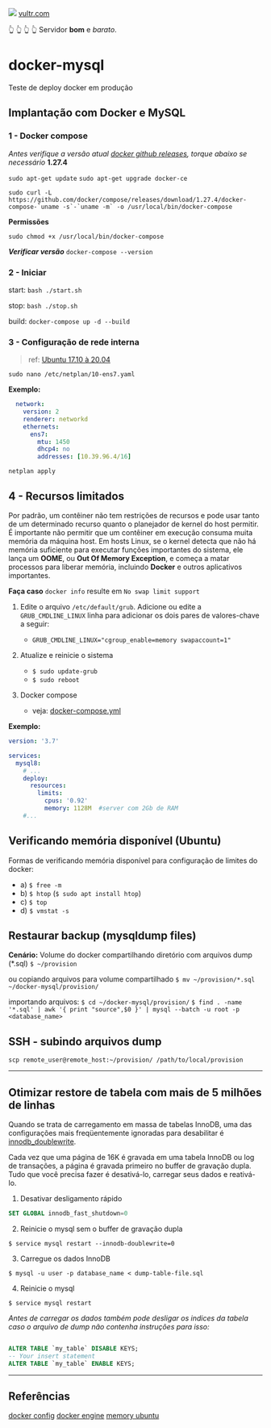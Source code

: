 
<img src="https://www.vultr.com/favicon/favicon-32x32.png?v=1"> [vultr.com](https://www.vultr.com/?ref=8956372-8H)

:point_up_2: :point_up_2: :point_up_2: :point_up_2: Servidor **bom** e *barato*.

# docker-mysql
Teste de deploy docker em produção

## Implantação com Docker e MySQL

### 1 - Docker compose

*Antes verifique a versão atual [docker github releases](https://github.com/docker/compose/releases), torque abaixo se necessário* **1.27.4**

```sudo apt-get update```
```sudo apt-get upgrade docker-ce```

```
sudo curl -L https://github.com/docker/compose/releases/download/1.27.4/docker-compose-`uname -s`-`uname -m` -o /usr/local/bin/docker-compose
```

**Permissões**

```sudo chmod +x /usr/local/bin/docker-compose```

***Verificar versão***
```docker-compose --version```

### 2 - Iniciar

start: ```bash ./start.sh```

stop: ```bash ./stop.sh```

build: ```docker-compose up -d --build```


### 3 - Configuração de rede interna
 > ref: [Ubuntu 17.10 à 20.04](https://www.vultr.com/docs/how-to-configure-a-private-network-on-ubuntu#Ubuntu_17_10_through_20_04)

 ```sudo nano /etc/netplan/10-ens7.yaml```
 
**Exemplo:**

```yaml
  network:
    version: 2
    renderer: networkd
    ethernets:
      ens7:
        mtu: 1450
        dhcp4: no
        addresses: [10.39.96.4/16]

```

```netplan apply```

## 4 - Recursos limitados
Por padrão, um contêiner não tem restrições de recursos e pode usar tanto de um determinado recurso quanto o planejador de kernel do host permitir. É importante não permitir que um contêiner em execução consuma muita memória da máquina host. Em hosts Linux, se o kernel detecta que não há memória suficiente para executar funções importantes do sistema, ele lança um **OOME**, ou **Out Of Memory Exception**, e começa a matar processos para liberar memória, incluindo **Docker** e outros aplicativos importantes.

**Faça caso** `docker info` resulte em `No swap limit support`
1) Edite o arquivo `/etc/default/grub`. Adicione ou edite a `GRUB_CMDLINE_LINUX` linha para adicionar os dois pares de valores-chave a seguir: 
   - `GRUB_CMDLINE_LINUX="cgroup_enable=memory swapaccount=1"`

2) Atualize e reinicie o sistema
   - ```$ sudo update-grub```
   - ```$ sudo reboot```


3) Docker compose
   - veja: [docker-compose.yml](docker-compose.yml)

**Exemplo:**

```yml
version: '3.7'

services:
  mysql8:
    # ...
    deploy:
      resources:
        limits:
          cpus: '0.92'
          memory: 1128M  #server com 2Gb de RAM
    #...
```

## Verificando memória disponível (Ubuntu)
Formas de verificando memória disponível para configuração de limites do docker:
  - a) ```$ free -m```
  - b) ```$ htop``` (```$ sudo apt install htop```)
  - c) ```$ top```
  - d) ```$ vmstat -s```


## Restaurar backup (mysqldump files)
**Cenário:**
Volume do docker compartilhando diretório com arquivos dump (*.sql)
```$ ~/provision```

ou copiando arquivos para volume compartilhado
```$ mv ~/provision/*.sql ~/docker-mysql/provision/```

importando arquivos:
```$ cd ~/docker-mysql/provision/```
```$ find . -name '*.sql' | awk '{ print "source",$0 }' | mysql --batch -u root -p <database_name>```

## SSH - subindo arquivos dump

```scp remote_user@remote_host:~/provision/ /path/to/local/provision```

---
## Otimizar restore de tabela com mais de 5 milhões de linhas
Quando se trata de carregamento em massa de tabelas InnoDB, uma das configurações mais freqüentemente ignoradas para desabilitar é [innodb_doublewrite](https://dev.mysql.com/doc/refman/8.0/en/innodb-parameters.html#sysvar_innodb_doublewrite).

Cada vez que uma página de 16K é gravada em uma tabela InnoDB ou log de transações, a página é gravada primeiro no buffer de gravação dupla. Tudo que você precisa fazer é desativá-lo, carregar seus dados e reativá-lo.

1) Desativar desligamento rápido
```sql
SET GLOBAL innodb_fast_shutdown=0
```

2) Reinicie o mysql sem o buffer de gravação dupla

```$ service mysql restart --innodb-doublewrite=0```

3) Carregue os dados InnoDB

```$ mysql -u user -p database_name < dump-table-file.sql```

4) Reinicie o mysql

```$ service mysql restart```

*Antes de carregar os dados também pode desligar os indices da tabela caso o arquivo de dump não contenha instruções para isso:*

```sql

ALTER TABLE `my_table` DISABLE KEYS;
-- Your insert statement
ALTER TABLE `my_table` ENABLE KEYS;

```

---

## Referências
[docker config](https://docs.docker.com/config/containers/resource_constraints/) [docker engine](https://docs.docker.com/engine/install/linux-postinstall/#your-kernel-does-not-support-cgroup-swap-limit-capabilities) [memory ubuntu](https://vitux.com/5-ways-to-check-available-memory-in-ubuntu/)
